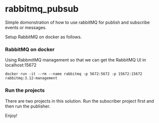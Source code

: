 # rabbitmq_pubsub
Simple domonstration of how to use rabbitMQ for publish and subscribe events or messages.

Setup RabbitMQ on docker as follows.


### RabbitMQ on docker
Using RabbmitMQ management so that we can get the RabbitMQ UI in localhost:15672

```docker run -it --rm --name rabbitmq -p 5672:5672 -p 15672:15672 rabbitmq:3.12-management```

### Run the projects
There are two projects in this solution. Run the subscriber project first and then run the publisher.

Enjoy!